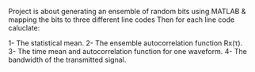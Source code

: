 Project is about generating an ensemble of random bits using MATLAB & mapping the bits to three different line codes
Then for each line code caluclate:

1- The statistical mean. 
2- The ensemble autocorrelation function Rx(τ).  
3- The time mean and autocorrelation function for one waveform. 
4- The bandwidth of the transmitted signal. 
